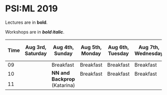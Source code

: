 # PSI:ML 2019

Lectures are in **bold**.

Workshops are in **_bold italic_**.

<table>
  <thead>
    <tr>
      <th>Time</th>
      <th>Aug 3rd, Saturday</th>
      <th>Aug 4th, Sunday</th>
      <th>Aug 5th, Monday</th>
      <th>Aug 6th, Tuesday</th>
      <th>Aug 7th, Wednesday</th>
      <th>Aug 8th, Thursday</th>
      <th>Aug 9th, Friday</th>
      <th>Aug 10th, Saturday</th>
      <th>Aug 11th, Sunday</th>
      <th>Aug 12th, Monday</th>
      <th>Aug 13th, Tuesday</th>
    </tr>
  </thead>
  <tbody>
    <tr>
      <td>09</td>
      <td></td>
      <td>Breakfast</td>
      <td>Breakfast</td>
      <td>Breakfast</td>
      <td>Breakfast</td>
      <td>Breakfast</td>
      <td>Breakfast</td>
      <td>Breakfast</td>
      <td>Breakfast</td>
      <td>Breakfast</td>
      <td>Breakfast</td>
    </tr>
    <tr>
      <td>10</td>
      <td></td>
      <td rowspan=2><b>NN and Backprop</b> (Katarina)</td>
      <td>Breakfast</td>
      <td>Breakfast</td>
      <td>Breakfast</td>
      <td>Breakfast</td>
      <td>Breakfast</td>
      <td>Breakfast</td>
      <td>Breakfast</td>
      <td>Breakfast</td>
    </tr>
    <tr>
      <td>11</td>
    </tr>
  </tbody>
</table>
